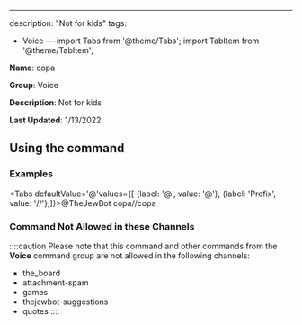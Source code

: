 ---
description: "Not for kids"
tags:
  - Voice
---import Tabs from '@theme/Tabs';
import TabItem from '@theme/TabItem';

**Name**: copa

**Group**: Voice

**Description**: Not for kids

**Last Updated**: 1/13/2022

## Using the command

### Examples
<Tabs defaultValue='@'values={[ {label: '@', value: '@'}, {label: 'Prefix', value: '//'},]}><TabItem value='@'>@TheJewBot copa</TabItem><TabItem value='//'>//copa</TabItem></Tabs>

### Command Not Allowed in these Channels
::::caution Please note that this command and other commands from the **Voice** command group are not allowed in the following channels:
- the_board
- attachment-spam
- games
- thejewbot-suggestions
- quotes
::::